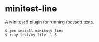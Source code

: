 # minitest-line

A Minitest 5 plugin for running focused tests.

```
$ gem install minitest-line
$ ruby test/my_file -l 5
```

